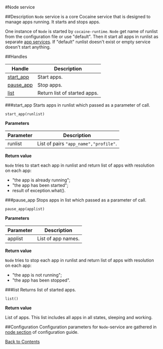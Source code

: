 #Node service

##Description
`Node` service is a core Cocaine service that is designed to manage apps running. It starts and stops apps.

One instance of `Node` is started by `cocaine-runtime`. `Node` get name of runlist from the configuration file or use "default". Then it start all apps in runlist as separate [app services](services-and-plugins-app.md). If "default" runlist doesn't exist or empty service doesn't start anything.

##Handles

| Handle | Description |
|--------|-------------|
|[start_app](#start_app)|Start apps.|
|[pause_app](#pause_app)|Stop apps.|
|[list](#list)|Return list of started apps.|


###start_app
Starts apps in runlist which passed as a parameter of call.

```
start_app(runlist)
```

**Parameters**

|**Parameter**|**Description**|
|-------------|---------------|
|runlist|List of pairs `"app_name","profile"`.|

**Return value**

`Node` tries to start each app in runlist and return list of apps with resolution on each app:

  * "the app is already running";
  * "the app has been started";
  * result of exception.what().

###pause_app
Stops apps in list which passed as a parameter of call.

```
pause_app(applist)
```

**Parameters**

|**Parameter**|**Description**|
|-------------|---------------|
|applist|List of app names.|

**Return value**

`Node` tries to stop each app in runlist and return list of apps with resolution on each app:

  * "the app is not running";
  * "the app has been stopped".

###list
Returns list of started apps.

```
list()
```

**Return value**

List of apps. This list includes all apps in all states, sleeping and working.

##Configuration
Configuration parameters for `Node`-service are gathered in [node section](maintenance_server_configuration.md#node) of configuration guide.

[Back to Contents](contents.md)

